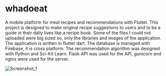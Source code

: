 # whadoeat
A mobile platform for meal recipes and recommendations with Flutter. 
This project is designed to make original recipe suggestions to users and to be a guide in their daily lives like a recipe book. 
Some of the files I could not uploaded were big sized so, only the libraries and images of the application.
The application is written in flutter dart. The database is managed with Firebase, it is cross platform. 
The recommendation algorithm was designed with Python and Sci-Kit Learn. Flask API was used for the API, gunicorn and nginx were used for the server.


![Screenshot_1](https://github.com/user-attachments/assets/544880ef-255a-45cc-987f-5e5a6511bf17)
